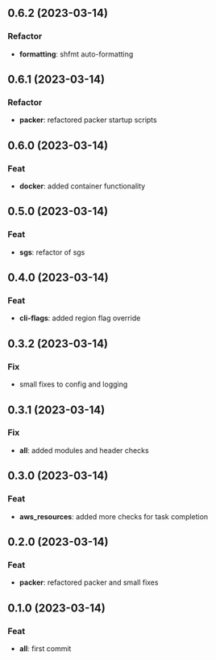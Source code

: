 ## 0.6.2 (2023-03-14)

### Refactor

- **formatting**: shfmt auto-formatting

## 0.6.1 (2023-03-14)

### Refactor

- **packer**: refactored packer startup scripts

## 0.6.0 (2023-03-14)

### Feat

- **docker**: added container functionality

## 0.5.0 (2023-03-14)

### Feat

- **sgs**: refactor of sgs

## 0.4.0 (2023-03-14)

### Feat

- **cli-flags**: added region flag override

## 0.3.2 (2023-03-14)

### Fix

- small fixes to config and logging

## 0.3.1 (2023-03-14)

### Fix

- **all**: added modules and header checks

## 0.3.0 (2023-03-14)

### Feat

- **aws_resources**: added more checks for task completion

## 0.2.0 (2023-03-14)

### Feat

- **packer**: refactored packer and small fixes

## 0.1.0 (2023-03-14)

### Feat

- **all**: first commit
